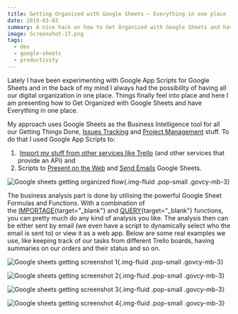 ```yaml
---
title: Getting Organized with Google Sheets – Everything in one place
date: 2019-03-03
summary: A nice hack on how to Get Organized with Google Sheets and have Everything in one place.
image: Screenshot-17.png
tags:
  - dev
  - google-sheets
  - productivity
---
```

Lately I have been experimenting with Google App Scripts for Google Sheets and in the back of my mind I always had the possibility of having all our digital organization in one place. Things finally feel into place and here I am presenting how to Get Organized with Google Sheets and have Everything in one place.

My approach uses Google Sheets as the Business Intelligence tool for all our Getting Things Done, [Issues Tracking](../trello-kanban-like-board-for-issues-and-tasks-tracking/) and [Project Management](../prince2-project-management-with-google-sheets/) stuff. To do that I used Google App Scripts to:

1.  [Import my stuff from other services like Trello](../google-sheets-script-for-trello/) (and other services that provide an APi) and
2. Scripts to [Present on the Web](../google-sheets-script-for-web-apps/) and [Send Emails](../google-sheets-script-for-email-report/) Google Sheets.

![Google sheets getting organized flow](../../img/Google-Sheets-Organized.png){.img-fluid .pop-small .govcy-mb-3}

The business analysis part is done by utilising the powerful Google Sheet Formulas and Functions. With a combination of the [IMPORTAGE](https://support.google.com/docs/answer/3093340){target="_blank"} and [QUERY](https://support.google.com/docs/answer/3093343?hl=en){target="_blank"} functions, you can pretty much do any kind of analysis you like. The analysis then can be either sent by email (we even have a script to dynamically select who the email is sent to) or view it as a web app. Below are some real examples we use, like keeping track of our tasks from different Trello boards, having summaries on our orders and their status and so on.

![Google sheets getting screenshot 1](../../img/Screenshot-18.png){.img-fluid .pop-small .govcy-mb-3}

![Google sheets getting screenshot 2](../../img/Screenshot-19.png){.img-fluid .pop-small .govcy-mb-3}

![Google sheets getting screenshot 3](../../img/Screenshot-22.png){.img-fluid .pop-small .govcy-mb-3}

![Google sheets getting screenshot 4](../../img/Screenshot-23.png){.img-fluid .pop-small .govcy-mb-3}
